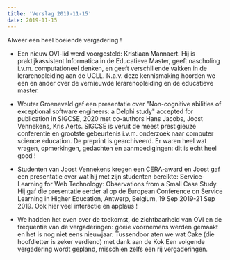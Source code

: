 ```yaml
---
title: 'Verslag 2019-11-15'
date: 2019-11-15
---
```


Alweer een heel boeiende vergadering !

- Een nieuw OVI-lid werd voorgesteld: Kristiaan Mannaert. Hij is praktijkassistent Informatica in de Educatieve Master, geeft nascholing i.v.m. computationeel denken, en geeft verschillende vakken in de lerarenopleiding aan de UCLL.
N.a.v. deze kennismaking hoorden we een en ander over de vernieuwde lerarenopleiding en de educatieve master.

- Wouter Groeneveld gaf een presentatie over "Non-cognitive abilities of exceptional software engineers: a Delphi study" accepted for publication in SIGCSE, 2020 met co-authors Hans Jacobs, Joost Vennekens, Kris Aerts.
SIGCSE is veruit de meest prestigieuze conferentie en grootste gebeurtenis i.v.m. onderzoek naar computer science education.
De preprint is gearchiveerd.
Er waren heel wat vragen, opmerkingen, gedachten en aanmoedigingen: dit is echt heel goed !

- Studenten van Joost Vennekens kregen een CERA-award en Joost gaf een presentatie over wat hij met zijn studenten bereikte: Service-Learning for Web Technology: Observations from a Small Case Study. Hij gaf die presentatie eerder al op de European Conference on Service Learning in Higher Education, Antwerp, Belgium, 19 Sep 2019-21 Sep 2019.
Ook hier veel interactie en applaus !

- We hadden het even over de toekomst, de zichtbaarheid van OVI en de frequentie van de vergaderingen: goeie voornemens werden gemaakt en het is nog niet eens nieuwjaar.
Tussendoor aten we wat Cake (die hoofdletter is zeker verdiend) met dank aan de Kok
Een volgende vergadering wordt gepland, misschien zelfs een rij vergaderingen.